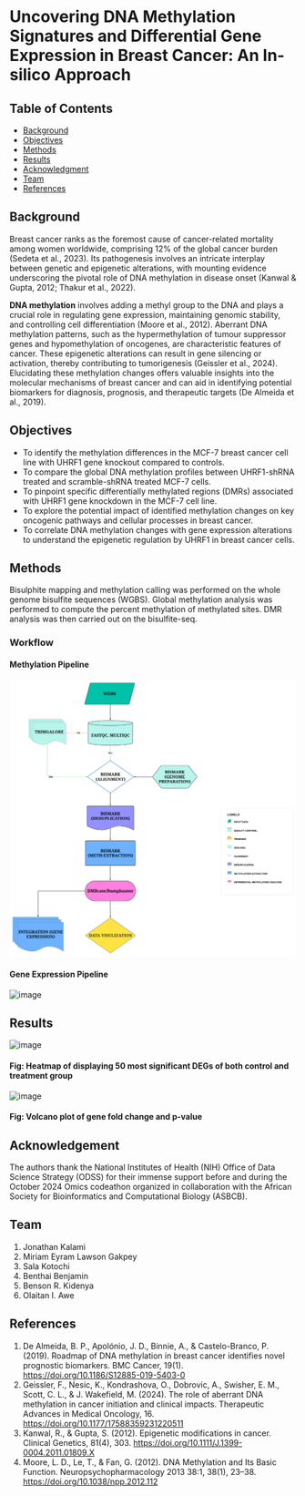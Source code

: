 # Uncovering DNA Methylation Signatures and Differential Gene Expression in Breast Cancer: An In-silico Approach

## Table of Contents
- [Background](#Background)
- [Objectives](#Objectives)
- [Methods](#Methods)
- [Results](#Results)
- [Acknowledgment](#Acknowledgment)
- [Team](#Team)
- [References](#References)

## Background
Breast cancer ranks as the foremost cause of cancer-related mortality among women worldwide, comprising 12% of the global cancer burden (Sedeta et al., 2023). Its pathogenesis involves an intricate interplay between genetic and epigenetic alterations, with mounting evidence underscoring the pivotal role of DNA methylation in disease onset (Kanwal & Gupta, 2012; Thakur et al., 2022). 

**DNA methylation** involves adding a methyl group to the DNA and plays a crucial role in regulating gene expression, maintaining genomic stability, and controlling cell differentiation (Moore et al., 2012). Aberrant DNA methylation patterns, such as the hypermethylation of tumour suppressor genes and hypomethylation of oncogenes, are characteristic features of cancer. These epigenetic alterations can result in gene silencing or activation, thereby contributing to tumorigenesis (Geissler et al., 2024). Elucidating these methylation changes offers valuable insights into the molecular mechanisms of breast cancer and can aid in identifying potential biomarkers for diagnosis, prognosis, and therapeutic targets (De Almeida et al., 2019).

## Objectives
- To identify the methylation differences in the MCF-7 breast cancer cell line with UHRF1 gene knockout compared to controls.
- To compare the global DNA methylation profiles between UHRF1-shRNA treated and scramble-shRNA treated MCF-7 cells.
- To pinpoint specific differentially methylated regions (DMRs) associated with UHRF1 gene knockdown in the MCF-7 cell line.
- To explore the potential impact of identified methylation changes on key oncogenic pathways and cellular processes in breast cancer.
- To correlate DNA methylation changes with gene expression alterations to understand the epigenetic regulation by UHRF1 in breast cancer cells.


## Methods
Bisulphite mapping and methylation calling was performed on the whole genome bisulfite sequences (WGBS). Global methylation analysis was performed to compute the percent methylation of methylated sites. DMR analysis was then carried out on the bisulfite-seq.

### Workflow
#### Methylation Pipeline 
![image](workflow/brcamethyl-workflow.PNG)

#### Gene Expression Pipeline
![image](https://github.com/user-attachments/assets/a3a0f5db-8c22-42b3-9d9c-fd0d3182c41c)

## Results
![image](https://github.com/user-attachments/assets/2e12bd16-86ec-4807-bda3-37bfcb56cd1a)
#### Fig: Heatmap of displaying 50 most significant DEGs of both control and treatment group

![image](https://github.com/user-attachments/assets/55e400eb-c3ce-48ff-a767-74551e0f06fd)
#### Fig: Volcano plot of gene fold change and p-value

## Acknowledgement
The authors thank the National Institutes of Health (NIH) Office of Data Science Strategy (ODSS) for their immense support before and during the October 2024 Omics codeathon organized in collaboration with the African Society for Bioinformatics and Computational Biology (ASBCB).

## Team
1. Jonathan Kalami
2. Miriam Eyram Lawson Gakpey
3. Sala Kotochi
4. Benthai Benjamin
5. Benson R. Kidenya
6. Olaitan I. Awe

## References
1. De Almeida, B. P., Apolónio, J. D., Binnie, A., & Castelo-Branco, P. (2019). Roadmap of DNA methylation in breast cancer identifies novel prognostic biomarkers. BMC Cancer, 19(1). https://doi.org/10.1186/S12885-019-5403-0
2. Geissler, F., Nesic, K., Kondrashova, O., Dobrovic, A., Swisher, E. M., Scott, C. L., & J. Wakefield, M. (2024). The role of aberrant DNA methylation in cancer initiation and clinical impacts. Therapeutic Advances in Medical Oncology, 16. https://doi.org/10.1177/17588359231220511
3. Kanwal, R., & Gupta, S. (2012). Epigenetic modifications in cancer. Clinical Genetics, 81(4), 303. https://doi.org/10.1111/J.1399-0004.2011.01809.X
4. Moore, L. D., Le, T., & Fan, G. (2012). DNA Methylation and Its Basic Function. Neuropsychopharmacology 2013 38:1, 38(1), 23–38. https://doi.org/10.1038/npp.2012.112



